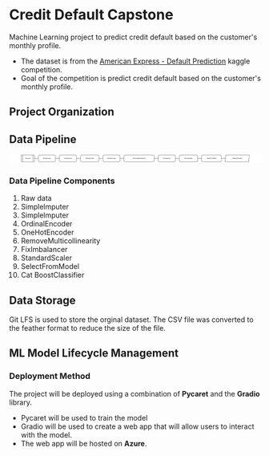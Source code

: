 Credit Default Capstone
==============================

Machine Learning project to predict credit default based on the customer's monthly profile.

- The dataset is from the [American Express - Default Prediction](https://www.kaggle.com/competitions/amex-default-prediction/overview)  kaggle competition. 
- Goal of the competition is predict credit default based on the customer's monthly profile.

## Project Organization

## Data Pipeline

![Data Pipeline](/documentation/images/data-pipline%2007-12-2023.png)

### Data Pipeline Components
1. Raw data 
2. Simplelmputer 
3. Simplelmputer 
4. OrdinalEncoder 
5. OneHotEncoder
6. RemoveMulticollinearity 
7. FixImbalancer 
8. StandardScaler
9. SelectFromModel 
10. Cat BoostClassifier

## Data Storage

Git LFS is used to store the orginal dataset. The CSV file was converted to the feather format to reduce the size of the file. 

## ML Model Lifecycle Management


### Deployment Method

The project will be deployed using a combination of **Pycaret** and the **Gradio** library. 
* Pycaret will be used to train the model 
* Gradio will be used to create a web app that will allow users to interact with the model. 
* The web app will be hosted on **Azure**.




